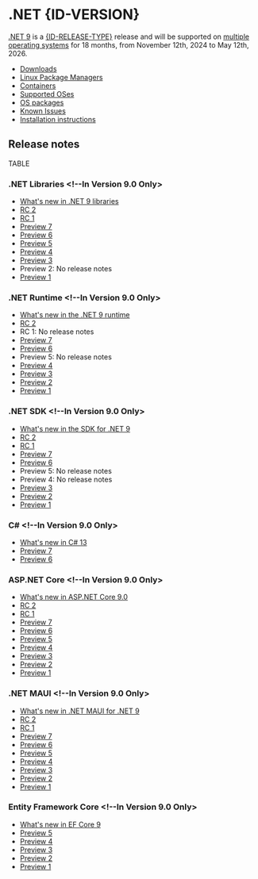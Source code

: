 # .NET {ID-VERSION}
<!--Sentence is different on version 8.0-->
[.NET 9](https://aka.ms/dotnet/9/preview1) is a [{ID-RELEASE-TYPE}](../../release-policies.md) release and will be supported on [multiple operating systems](supported-os.md) for 18 months, from November 12th, 2024 to May 12th, 2026.

- [Downloads](https://dotnet.microsoft.com/download/dotnet/{ID-VERSION}.0)
- [Linux Package Managers](https://learn.microsoft.com/dotnet/core/install/linux)
- [Containers](https://hub.docker.com/_/microsoft-dotnet)
- [Supported OSes](supported-os.md)
- [OS packages](./os-packages.md)
- [Known Issues](known-issues.md)
- [Installation instructions](install.md)

## Release notes

TABLE
<!--
| Date       | Release                                      |
| :--------- | :------------------------------------------- |
| 2025/02/11 | [9.0.2](./9.0.2/9.0.2.md)                    |
| 2025/01/14 | [9.0.1](./9.0.1/9.0.1.md)                    |
| 2024/12/10 | [9.0.200 Preview SDK](./9.0.0/9.0.200-preview.md) |
| 2024/12/03 | [9.0.101 SDK](./9.0.0/9.0.101.md)            |
| 2024/11/12 | [9.0.0](./9.0.0/9.0.0.md)                    |
| 2024/10/08 | [9.0.0 RC 2](preview/rc2/README.md)          |
| 2024/09/10 | [9.0.0 RC 1](preview/rc1/README.md)          |
| 2024/08/13 | [9.0.0 Preview 7](preview/preview7/README.md)|
| 2024/07/09 | [9.0.0 Preview 6](preview/preview6/README.md)|
| 2024/06/11 | [9.0.0 Preview 5](preview/preview5/README.md)|
| 2024/05/21 | [9.0.0 Preview 4](preview/preview4/README.md)|
| 2024/04/11 | [9.0.0 Preview 3](preview/preview3/README.md)|
| 2024/03/12 | [9.0.0 Preview 2](preview/preview2/README.md)|
| 2024/02/13 | [9.0.0 Preview 1](preview/preview1/README.md)|
-->

### .NET Libraries <!--In Version 9.0 Only>

- [What's new in .NET 9 libraries](https://learn.microsoft.com/dotnet/core/whats-new/dotnet-9/overview#net-libraries)
- [RC 2](preview/rc2/libraries.md)
- [RC 1](preview/rc1/libraries.md)
- [Preview 7](preview/preview7/libraries.md)
- [Preview 6](preview/preview6/libraries.md)
- [Preview 5](preview/preview5/libraries.md)
- [Preview 4](preview/preview4/libraries.md)
- [Preview 3](preview/preview3/libraries.md)
- Preview 2: No release notes
- [Preview 1](preview/preview1/libraries.md)

### .NET Runtime <!--In Version 9.0 Only>

- [What's new in the .NET 9 runtime](https://learn.microsoft.com/dotnet/core/whats-new/dotnet-9/runtime)
- [RC 2](preview/rc2/runtime.md)
- RC 1: No release notes
- [Preview 7](preview/preview7/runtime.md)
- [Preview 6](preview/preview6/runtime.md)
- Preview 5: No release notes
- [Preview 4](preview/preview4/runtime.md)
- [Preview 3](preview/preview3/runtime.md)
- [Preview 2](preview/preview2/runtime.md)
- [Preview 1](preview/preview1/runtime.md)

### .NET SDK <!--In Version 9.0 Only>

- [What's new in the SDK for .NET 9](https://learn.microsoft.com/dotnet/core/whats-new/dotnet-9/sdk)
- [RC 2](preview/rc2/sdk.md)
- [RC 1](preview/rc1/sdk.md)
- [Preview 7](preview/preview7/sdk.md)
- [Preview 6](preview/preview6/sdk.md)
- Preview 5: No release notes
- Preview 4: No release notes
- [Preview 3](preview/preview3/sdk.md)
- [Preview 2](preview/preview2/sdk.md)
- [Preview 1](preview/preview1/sdk.md)

### C\# <!--In Version 9.0 Only>

- [What's new in C# 13](https://learn.microsoft.com/dotnet/csharp/whats-new/csharp-13)
- [Preview 7](preview/preview7/csharp.md)
- [Preview 6](preview/preview6/csharp.md)

### ASP.NET Core <!--In Version 9.0 Only>

- [What's new in ASP.NET Core 9.0](https://learn.microsoft.com/aspnet/core/release-notes/aspnetcore-9.0)
- [RC 2](preview/rc2/aspnetcore.md)
- [RC 1](preview/rc1/aspnetcore.md)
- [Preview 7](preview/preview7/aspnetcore.md)
- [Preview 6](preview/preview6/aspnetcore.md)
- [Preview 5](preview/preview5/aspnetcore.md)
- [Preview 4](preview/preview4/aspnetcore.md)
- [Preview 3](preview/preview3/aspnetcore.md)
- [Preview 2](preview/preview2/aspnetcore.md)
- [Preview 1](preview/preview1/aspnetcore.md)

### .NET MAUI <!--In Version 9.0 Only>

- [What's new in .NET MAUI for .NET 9](https://learn.microsoft.com/dotnet/maui/whats-new/dotnet-9)
- [RC 2](preview/rc2/dotnetmaui.md)
- [RC 1](preview/rc1/dotnetmaui.md)
- [Preview 7](preview/preview7/dotnetmaui.md)
- [Preview 6](preview/preview6/dotnetmaui.md)
- [Preview 5](preview/preview5/dotnetmaui.md)
- [Preview 4](preview/preview4/dotnetmaui.md)
- [Preview 3](preview/preview3/dotnetmaui.md)
- [Preview 2](preview/preview2/dotnetmaui.md)
- [Preview 1](preview/preview1/dotnetmaui.md)

### Entity Framework Core <!--In Version 9.0 Only>

- [What's new in EF Core 9](https://learn.microsoft.com/ef/core/what-is-new/ef-core-9.0/whatsnew)
- [Preview 5](preview/preview5/efcoreanddata.md)
- [Preview 4](preview/preview4/efcoreanddata.md)
- [Preview 3](preview/preview3/efcoreanddata.md)
- [Preview 2](preview/preview2/efcoreanddata.md)
- [Preview 1](preview/preview1/efcoreanddata.md)
